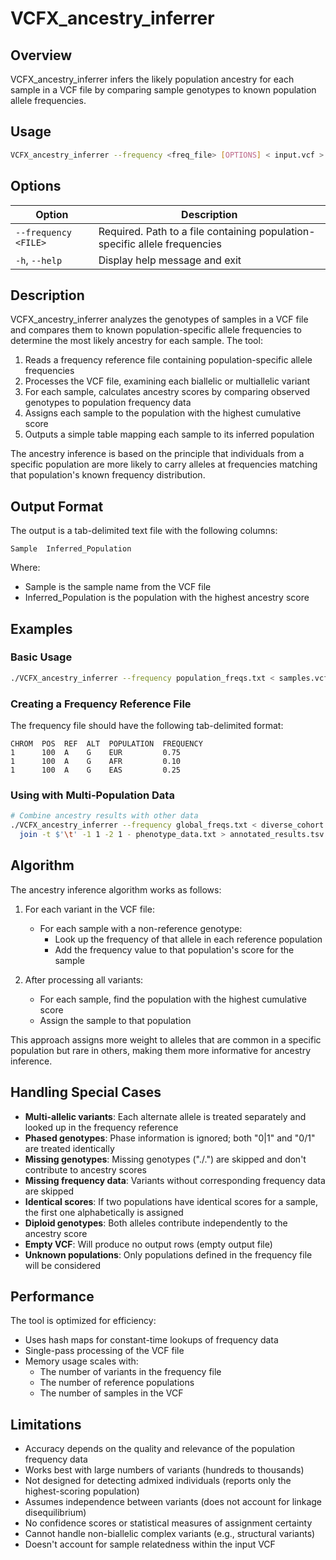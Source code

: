 # VCFX_ancestry_inferrer

## Overview

VCFX_ancestry_inferrer infers the likely population ancestry for each sample in a VCF file by comparing sample genotypes to known population allele frequencies.

## Usage

```bash
VCFX_ancestry_inferrer --frequency <freq_file> [OPTIONS] < input.vcf > ancestry_results.txt
```

## Options

| Option | Description |
|--------|-------------|
| `--frequency <FILE>` | Required. Path to a file containing population-specific allele frequencies |
| `-h`, `--help` | Display help message and exit |

## Description

VCFX_ancestry_inferrer analyzes the genotypes of samples in a VCF file and compares them to known population-specific allele frequencies to determine the most likely ancestry for each sample. The tool:

1. Reads a frequency reference file containing population-specific allele frequencies
2. Processes the VCF file, examining each biallelic or multiallelic variant
3. For each sample, calculates ancestry scores by comparing observed genotypes to population frequency data
4. Assigns each sample to the population with the highest cumulative score
5. Outputs a simple table mapping each sample to its inferred population

The ancestry inference is based on the principle that individuals from a specific population are more likely to carry alleles at frequencies matching that population's known frequency distribution.

## Output Format

The output is a tab-delimited text file with the following columns:

```
Sample  Inferred_Population
```

Where:
- Sample is the sample name from the VCF file
- Inferred_Population is the population with the highest ancestry score

## Examples

### Basic Usage

```bash
./VCFX_ancestry_inferrer --frequency population_freqs.txt < samples.vcf > ancestry_results.txt
```

### Creating a Frequency Reference File

The frequency file should have the following tab-delimited format:
```
CHROM  POS  REF  ALT  POPULATION  FREQUENCY
1      100  A    G    EUR         0.75
1      100  A    G    AFR         0.10
1      100  A    G    EAS         0.25
```

### Using with Multi-Population Data

```bash
# Combine ancestry results with other data
./VCFX_ancestry_inferrer --frequency global_freqs.txt < diverse_cohort.vcf | \
  join -t $'\t' -1 1 -2 1 - phenotype_data.txt > annotated_results.tsv
```

## Algorithm

The ancestry inference algorithm works as follows:

1. For each variant in the VCF file:
   - For each sample with a non-reference genotype:
     - Look up the frequency of that allele in each reference population
     - Add the frequency value to that population's score for the sample
     
2. After processing all variants:
   - For each sample, find the population with the highest cumulative score
   - Assign the sample to that population

This approach assigns more weight to alleles that are common in a specific population but rare in others, making them more informative for ancestry inference.

## Handling Special Cases

- **Multi-allelic variants**: Each alternate allele is treated separately and looked up in the frequency reference
- **Phased genotypes**: Phase information is ignored; both "0|1" and "0/1" are treated identically
- **Missing genotypes**: Missing genotypes ("./.") are skipped and don't contribute to ancestry scores
- **Missing frequency data**: Variants without corresponding frequency data are skipped
- **Identical scores**: If two populations have identical scores for a sample, the first one alphabetically is assigned
- **Diploid genotypes**: Both alleles contribute independently to the ancestry score
- **Empty VCF**: Will produce no output rows (empty output file)
- **Unknown populations**: Only populations defined in the frequency file will be considered

## Performance

The tool is optimized for efficiency:
- Uses hash maps for constant-time lookups of frequency data
- Single-pass processing of the VCF file
- Memory usage scales with:
  - The number of variants in the frequency file
  - The number of reference populations
  - The number of samples in the VCF

## Limitations

- Accuracy depends on the quality and relevance of the population frequency data
- Works best with large numbers of variants (hundreds to thousands)
- Not designed for detecting admixed individuals (reports only the highest-scoring population)
- Assumes independence between variants (does not account for linkage disequilibrium)
- No confidence scores or statistical measures of assignment certainty
- Cannot handle non-biallelic complex variants (e.g., structural variants)
- Doesn't account for sample relatedness within the input VCF 